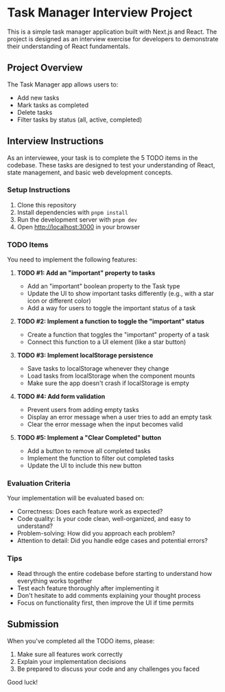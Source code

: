 # Task Manager Interview Project

This is a simple task manager application built with Next.js and React. The project is designed as an interview exercise for developers to demonstrate their understanding of React fundamentals.

## Project Overview

The Task Manager app allows users to:
- Add new tasks
- Mark tasks as completed
- Delete tasks
- Filter tasks by status (all, active, completed)

## Interview Instructions

As an interviewee, your task is to complete the 5 TODO items in the codebase. These tasks are designed to test your understanding of React, state management, and basic web development concepts.

### Setup Instructions

1. Clone this repository
2. Install dependencies with `pnpm install`
3. Run the development server with `pnpm dev`
4. Open [http://localhost:3000](http://localhost:3000) in your browser

### TODO Items

You need to implement the following features:

1. **TODO #1: Add an "important" property to tasks**
   - Add an "important" boolean property to the Task type
   - Update the UI to show important tasks differently (e.g., with a star icon or different color)
   - Add a way for users to toggle the important status of a task

2. **TODO #2: Implement a function to toggle the "important" status**
   - Create a function that toggles the "important" property of a task
   - Connect this function to a UI element (like a star button)

3. **TODO #3: Implement localStorage persistence**
   - Save tasks to localStorage whenever they change
   - Load tasks from localStorage when the component mounts
   - Make sure the app doesn't crash if localStorage is empty

4. **TODO #4: Add form validation**
   - Prevent users from adding empty tasks
   - Display an error message when a user tries to add an empty task
   - Clear the error message when the input becomes valid

5. **TODO #5: Implement a "Clear Completed" button**
   - Add a button to remove all completed tasks
   - Implement the function to filter out completed tasks
   - Update the UI to include this new button

### Evaluation Criteria

Your implementation will be evaluated based on:
- Correctness: Does each feature work as expected?
- Code quality: Is your code clean, well-organized, and easy to understand?
- Problem-solving: How did you approach each problem?
- Attention to detail: Did you handle edge cases and potential errors?

### Tips

- Read through the entire codebase before starting to understand how everything works together
- Test each feature thoroughly after implementing it
- Don't hesitate to add comments explaining your thought process
- Focus on functionality first, then improve the UI if time permits

## Submission

When you've completed all the TODO items, please:
1. Make sure all features work correctly
2. Explain your implementation decisions
3. Be prepared to discuss your code and any challenges you faced

Good luck!

